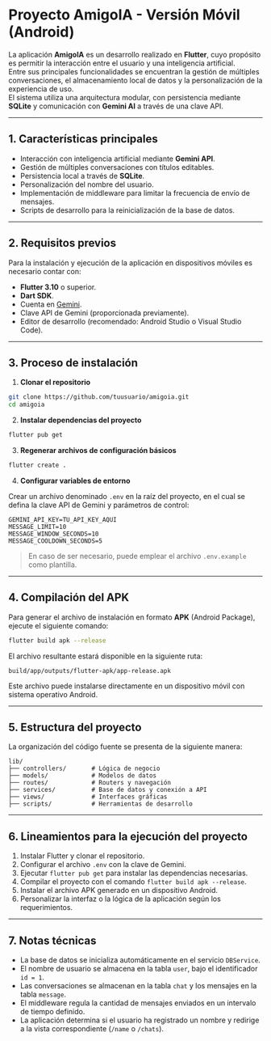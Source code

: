 
# Proyecto AmigoIA - Versión Móvil (Android)

La aplicación **AmigoIA** es un desarrollo realizado en **Flutter**, cuyo propósito es permitir la interacción entre el usuario y una inteligencia artificial.  
Entre sus principales funcionalidades se encuentran la gestión de múltiples conversaciones, el almacenamiento local de datos y la personalización de la experiencia de uso.  
El sistema utiliza una arquitectura modular, con persistencia mediante **SQLite** y comunicación con **Gemini AI** a través de una clave API.

---

## 1. Características principales

- Interacción con inteligencia artificial mediante **Gemini API**.  
- Gestión de múltiples conversaciones con títulos editables.  
- Persistencia local a través de **SQLite**.  
- Personalización del nombre del usuario.  
- Implementación de middleware para limitar la frecuencia de envío de mensajes.  
- Scripts de desarrollo para la reinicialización de la base de datos.  

---

## 2. Requisitos previos

Para la instalación y ejecución de la aplicación en dispositivos móviles es necesario contar con:  

- **Flutter 3.10** o superior.  
- **Dart SDK**.  
- Cuenta en [Gemini](https://ai.google.dev/).  
- Clave API de Gemini (proporcionada previamente).  
- Editor de desarrollo (recomendado: Android Studio o Visual Studio Code).  

---

## 3. Proceso de instalación

1. **Clonar el repositorio**  

```bash
git clone https://github.com/tuusuario/amigoia.git
cd amigoia
```

2. **Instalar dependencias del proyecto**

```bash
flutter pub get
```

3. **Regenerar archivos de configuración básicos**

```bash
flutter create .
```

4. **Configurar variables de entorno**

Crear un archivo denominado `.env` en la raíz del proyecto, en el cual se defina la clave API de Gemini y parámetros de control:

```env
GEMINI_API_KEY=TU_API_KEY_AQUI
MESSAGE_LIMIT=10
MESSAGE_WINDOW_SECONDS=10
MESSAGE_COOLDOWN_SECONDS=5
```

> En caso de ser necesario, puede emplear el archivo `.env.example` como plantilla.

---

## 4. Compilación del APK

Para generar el archivo de instalación en formato **APK** (Android Package), ejecute el siguiente comando:

```bash
flutter build apk --release
```

El archivo resultante estará disponible en la siguiente ruta:

```
build/app/outputs/flutter-apk/app-release.apk
```

Este archivo puede instalarse directamente en un dispositivo móvil con sistema operativo Android.

---

## 5. Estructura del proyecto

La organización del código fuente se presenta de la siguiente manera:

```
lib/
├── controllers/       # Lógica de negocio
├── models/            # Modelos de datos
├── routes/            # Routers y navegación
├── services/          # Base de datos y conexión a API
├── views/             # Interfaces gráficas
├── scripts/           # Herramientas de desarrollo
```

---

## 6. Lineamientos para la ejecución del proyecto

1. Instalar Flutter y clonar el repositorio.
2. Configurar el archivo `.env` con la clave de Gemini.
3. Ejecutar `flutter pub get` para instalar las dependencias necesarias.
4. Compilar el proyecto con el comando `flutter build apk --release`.
5. Instalar el archivo APK generado en un dispositivo Android.
6. Personalizar la interfaz o la lógica de la aplicación según los requerimientos.

---

## 7. Notas técnicas

* La base de datos se inicializa automáticamente en el servicio `DBService`.
* El nombre de usuario se almacena en la tabla `user`, bajo el identificador `id = 1`.
* Las conversaciones se almacenan en la tabla `chat` y los mensajes en la tabla `message`.
* El middleware regula la cantidad de mensajes enviados en un intervalo de tiempo definido.
* La aplicación determina si el usuario ha registrado un nombre y redirige a la vista correspondiente (`/name` o `/chats`).
